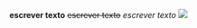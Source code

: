 **escrever texto**
~~escrever texto~~
*escrever texto* 
![](https://tenor.com/pt-BR/view/hungry-cat-food-bowl-wheres-my-food-give-me-food-gif-17416211)
